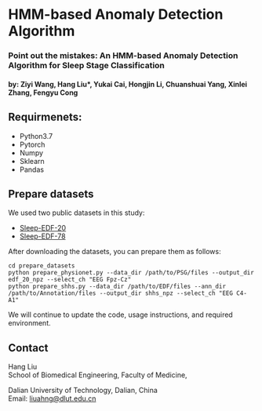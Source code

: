 # HMM-based Anomaly Detection Algorithm
### Point out the mistakes: An HMM-based Anomaly Detection Algorithm for Sleep Stage Classification
#### by: Ziyi Wang, Hang Liu\*, Yukai Cai, Hongjin Li, Chuanshuai Yang, Xinlei Zhang, Fengyu Cong 


## Requirmenets:
- Python3.7
- Pytorch
- Numpy
- Sklearn
- Pandas

## Prepare datasets
We used two public datasets in this study:
- [Sleep-EDF-20](https://gist.github.com/emadeldeen24/a22691e36759934e53984289a94cb09b)
- [Sleep-EDF-78](https://physionet.org/content/sleep-edfx/1.0.0/)


After downloading the datasets, you can prepare them as follows:
```
cd prepare_datasets
python prepare_physionet.py --data_dir /path/to/PSG/files --output_dir edf_20_npz --select_ch "EEG Fpz-Cz"
python prepare_shhs.py --data_dir /path/to/EDF/files --ann_dir /path/to/Annotation/files --output_dir shhs_npz --select_ch "EEG C4-A1"
```

We will continue to update the code, usage instructions, and required environment.

## Contact
Hang Liu   
School of Biomedical Engineering, Faculty of Medicine,

Dalian University of Technology, Dalian, China   
Email: liuahng@dlut.edu.cn
